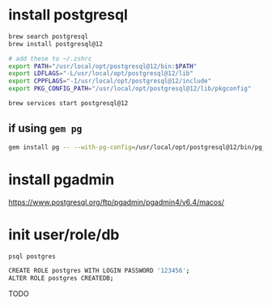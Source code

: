 # install postgresql

```bash
brew search postgresql
brew install postgresql@12

# add these to ~/.zshrc
export PATH="/usr/local/opt/postgresql@12/bin:$PATH"
export LDFLAGS="-L/usr/local/opt/postgresql@12/lib"
export CPPFLAGS="-I/usr/local/opt/postgresql@12/include"
export PKG_CONFIG_PATH="/usr/local/opt/postgresql@12/lib/pkgconfig"

brew services start postgresql@12
```

## if using `gem pg`

```bash
gem install pg -- --with-pg-config=/usr/local/opt/postgresql@12/bin/pg_config
```

# install pgadmin

https://www.postgresql.org/ftp/pgadmin/pgadmin4/v6.4/macos/

# init user/role/db

```bash
psql postgres

CREATE ROLE postgres WITH LOGIN PASSWORD '123456';
ALTER ROLE postgres CREATEDB;
```

TODO

